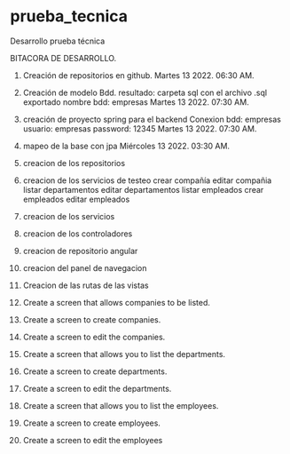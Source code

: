 # prueba_tecnica
Desarrollo prueba técnica

BITACORA DE DESARROLLO.
1.	Creación de repositorios en github.
Martes 13 2022. 06:30 AM.

2. Creación de modelo Bdd.
resultado: carpeta sql con el archivo .sql exportado
nombre bdd: empresas
Martes 13 2022. 07:30 AM.

3. creación de proyecto spring para el backend
Conexion
bdd: empresas
usuario: empresas
password: 12345
Martes 13 2022. 07:30 AM.

4. mapeo de la base con jpa
Miércoles 13 2022. 03:30 AM.


5. creacion de los repositorios 


6. creacion de los servicios de testeo
    crear compañía
    editar compañia
    listar departamentos
    editar departamentos
    listar empleados
    crear empleados 
    editar empleados


7. creacion de los servicios


8. creacion de los controladores


9. creacion de repositorio angular


10. creacion del panel de navegacion

11. Creacion de las rutas de las vistas

12. Create a screen that allows companies to be listed.

13. Create a screen to create companies.
14. Create a screen to edit the companies.
15. Create a screen that allows you to list the departments.
16. Create a screen to create departments.
17. Create a screen to edit the departments.
18. Create a screen that allows you to list the employees.
19. Create a screen to create employees.
20. Create a screen to edit the employees
